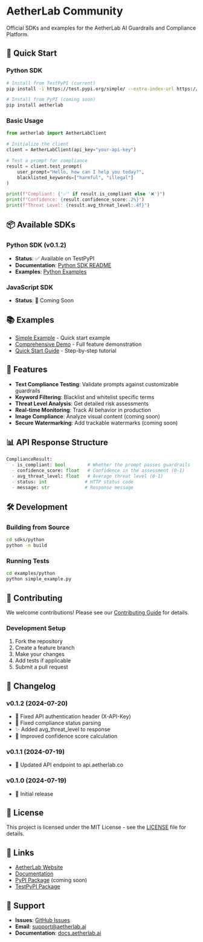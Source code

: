 # AetherLab Community

Official SDKs and examples for the AetherLab AI Guardrails and Compliance Platform.

## 🚀 Quick Start

### Python SDK

```bash
# Install from TestPyPI (current)
pip install -i https://test.pypi.org/simple/ --extra-index-url https://pypi.org/simple/ aetherlab

# Install from PyPI (coming soon)
pip install aetherlab
```

### Basic Usage

```python
from aetherlab import AetherLabClient

# Initialize the client
client = AetherLabClient(api_key="your-api-key")

# Test a prompt for compliance
result = client.test_prompt(
    user_prompt="Hello, how can I help you today?",
    blacklisted_keywords=["harmful", "illegal"]
)

print(f"Compliant: {'✅' if result.is_compliant else '❌'}")
print(f"Confidence: {result.confidence_score:.2%}")
print(f"Threat Level: {result.avg_threat_level:.4f}")
```

## 📦 Available SDKs

### Python SDK (v0.1.2)
- **Status**: ✅ Available on TestPyPI
- **Documentation**: [Python SDK README](sdks/python/README.md)
- **Examples**: [Python Examples](examples/python/)

### JavaScript SDK
- **Status**: 🚧 Coming Soon

## 📚 Examples

- [Simple Example](examples/python/simple_example.py) - Quick start example
- [Comprehensive Demo](examples/python/guardrails_demo.py) - Full feature demonstration
- [Quick Start Guide](examples/python/client_quickstart.md) - Step-by-step tutorial

## 🔧 Features

- **Text Compliance Testing**: Validate prompts against customizable guardrails
- **Keyword Filtering**: Blacklist and whitelist specific terms
- **Threat Level Analysis**: Get detailed risk assessments
- **Real-time Monitoring**: Track AI behavior in production
- **Image Compliance**: Analyze visual content (coming soon)
- **Secure Watermarking**: Add trackable watermarks (coming soon)

## 📊 API Response Structure

```python
ComplianceResult:
  - is_compliant: bool        # Whether the prompt passes guardrails
  - confidence_score: float   # Confidence in the assessment (0-1)
  - avg_threat_level: float   # Average threat level (0-1)
  - status: int              # HTTP status code
  - message: str             # Response message
```

## 🛠️ Development

### Building from Source

```bash
cd sdks/python
python -m build
```

### Running Tests

```bash
cd examples/python
python simple_example.py
```

## 🤝 Contributing

We welcome contributions! Please see our [Contributing Guide](CONTRIBUTING.md) for details.

### Development Setup

1. Fork the repository
2. Create a feature branch
3. Make your changes
4. Add tests if applicable
5. Submit a pull request

## 📝 Changelog

### v0.1.2 (2024-07-20)
- 🐛 Fixed API authentication header (X-API-Key)
- 🐛 Fixed compliance status parsing
- ✨ Added avg_threat_level to response
- 🔧 Improved confidence score calculation

### v0.1.1 (2024-07-19)
- 🔧 Updated API endpoint to api.aetherlab.co

### v0.1.0 (2024-07-19)
- 🎉 Initial release

## 📄 License

This project is licensed under the MIT License - see the [LICENSE](LICENSE) file for details.

## 🔗 Links

- [AetherLab Website](https://aetherlab.ai)
- [Documentation](https://docs.aetherlab.ai)
- [PyPI Package](https://pypi.org/project/aetherlab/) (coming soon)
- [TestPyPI Package](https://test.pypi.org/project/aetherlab/)

## 💬 Support

- **Issues**: [GitHub Issues](https://github.com/AetherLabCo/aetherlab-community/issues)
- **Email**: support@aetherlab.ai
- **Documentation**: [docs.aetherlab.ai](https://docs.aetherlab.ai) 